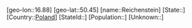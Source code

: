 ﻿---
location: [50.45,16.88]
type: City
tags:
- geo/City


SpocWebEntityId: 33691
isDeleted: false
confidential: public

---
[geo-lon::16.88]
[geo-lat::50.45]
[name::Reichenstein]
[State::]
[Country::[Poland](geo/Continent/Europe/Poland.md)]
[StateId::]
[Population::]
[Unknown::]

